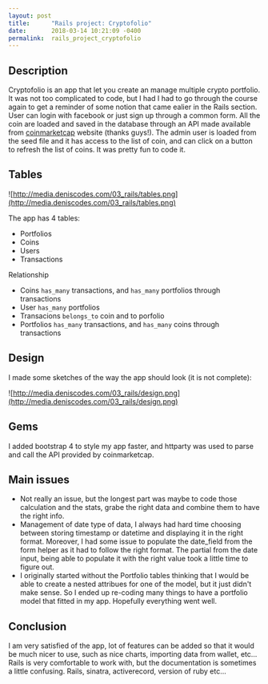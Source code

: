 ```yaml
---
layout: post
title:      "Rails project: Cryptofolio"
date:       2018-03-14 10:21:09 -0400
permalink:  rails_project_cryptofolio
---
```


## Description

Cryptofolio is an app that let you create an manage multiple crypto portfolio. It was not too complicated to code, but I had I had to go through the course again to get a reminder of some notion that came ealier in the Rails section. User can login with facebook or just sign up through a common form. All the coin are loaded and saved in the database through an API made available from [coinmarketcap](http://coinmarketcap.com) website (thanks guys!). The admin user is loaded from the seed file and it has access to the list of coin, and can click on a button to refresh the list of coins. It was pretty fun to code it.


## Tables

![http://media.deniscodes.com/03_rails/tables.png](http://media.deniscodes.com/03_rails/tables.png)

The app has 4 tables:
* Portfolios
* Coins
* Users
* Transactions

Relationship
* Coins `has_many` transactions, and `has_many` portfolios through transactions
* User `has_many` portfolios
* Transacions `belongs_to` coin and to porfolio
* Portfolios `has_many` transactions, and `has_many` coins through transactions

## Design

I made some sketches of the way the app should look (it is not complete):


![http://media.deniscodes.com/03_rails/design.png](http://media.deniscodes.com/03_rails/design.png)

## Gems

I added bootstrap 4 to style my app faster, and httparty was used to parse and call the API provided by coinmarketcap.


## Main issues

* Not really an issue, but the longest part was maybe to code those calculation and the stats, grabe the right data and combine them to have the right info. 
* Management of date type of data, I always had hard time choosing between storing timestamp or datetime and displaying it in the right format. Moreover, I had some issue to populate the date_field from the form helper as it had to follow the right format. The partial from the date input, being able to populate it with the right value took a little time to figure out.
* I originally started without the Portfolio tables thinking that I would be able to create a nested attribues for one of the model, but it just didn't make sense. So I ended up re-coding many things to have a portfolio model that fitted in my app. Hopefully everything went well.


## Conclusion

I am very satisfied of the app, lot of features can be added so that it would be much nicer to use, such as nice charts, importing data from wallet, etc... Rails is very comfortable to work with, but the documentation is sometimes a little confusing. Rails, sinatra, activerecord, version of ruby etc...
